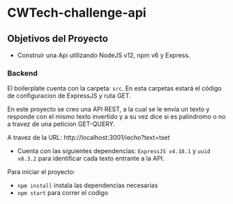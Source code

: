 # CWTech-challenge-api 

## Objetivos del Proyecto

- Construir una Api utilizando NodeJS v12, npm v6 y Express.


### Backend

El boilerplate cuenta con la carpeta: `src`. En esta carpetas estará el código de configuracion de ExpressJS y ruta GET.

En este proyecto se creo una API REST, a la cual se le envía un texto y responde con el mismo texto invertido y a su vez dice si es palindromo o no a travez de una peticion GET-QUERY.

A travez de la URL: http://localhost:3001/iecho?text=tset

- Cuenta con las siguientes dependencias: `ExpressJS v4.18.1` y `uuid v8.3.2` para identificar cada texto entrante a la API.

Para iniciar el proyecto:
- `npm install` instala las dependencias necesarias
- `npm start` para correr el codigo
